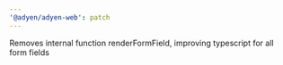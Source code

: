 ```yaml
---
'@adyen/adyen-web': patch
---
```


Removes internal function renderFormField, improving typescript for all form fields
